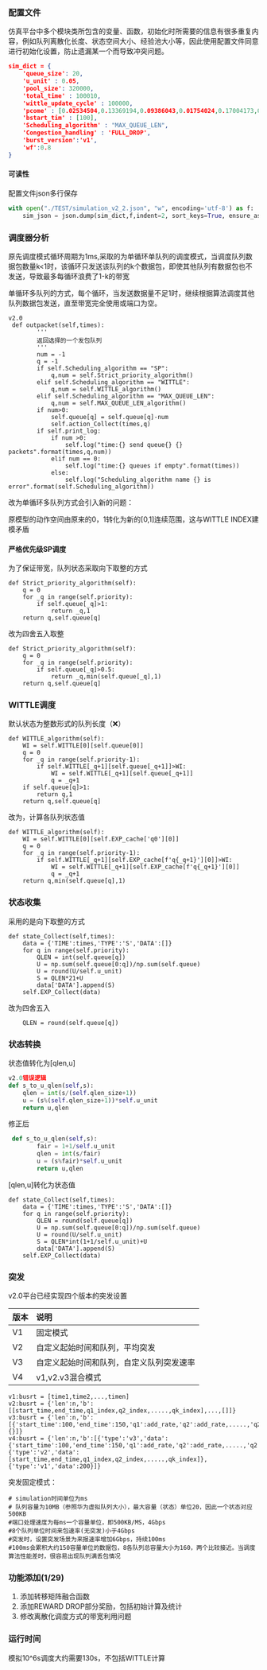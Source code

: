 ### 配置文件

仿真平台中多个模块类所包含的变量、函数，初始化时所需要的信息有很多重复内容，例如队列离散化长度、状态空间大小、经验池大小等，因此使用配置文件同意进行初始化设置，防止遗漏某一个而导致冲突问题。

```json
sim_dict = {
    'queue_size': 20,
    'u_unit' : 0.05,
    'pool_size': 320000,
    'total_time' : 100010,
    'wittle_update_cycle' : 100000,
    'pcome' : [0.02534504,0.13369194,0.09386043,0.01754024,0.17004173,0.2459021,0.03012342,0.0451653 ],
    'bstart_tim' : [100],
    'Scheduling_algorithm' : "MAX_QUEUE_LEN",
    'Congestion_handling' : 'FULL_DROP',
    'burst_version':'v1',
    'wf':0.8
}

```

#### 可读性

配置文件json多行保存

```python
with open("./TEST/simulation_v2_2.json", "w", encoding='utf-8') as f:
    sim_json = json.dump(sim_dict,f,indent=2, sort_keys=True, ensure_ascii=False)
```



### 调度器分析

原先调度模式循环周期为1ms,采取的为单循环单队列的调度模式，当调度队列数据包数量k<1时，该循环只发送该队列的k个数据包，即使其他队列有数据包也不发送，导致最多每循环浪费了1-k的带宽

单循环多队列的方式，每个循环，当发送数据量不足1时，继续根据算法调度其他队列数据包发送，直至带宽完全使用或端口为空。

```
v2.0
 def outpacket(self,times):
        '''
        返回选择的一个发包队列
        '''
        num = -1
        q = -1
        if self.Scheduling_algorithm == "SP":
            q,num = self.Strict_priority_algorithm()
        elif self.Scheduling_algorithm == "WITTLE":
            q,num = self.WITTLE_algorithm()
        elif self.Scheduling_algorithm == "MAX_QUEUE_LEN":
            q,num = self.MAX_QUEUE_LEN_algorithm()
        if num>0:
            self.queue[q] = self.queue[q]-num
            self.action_Collect(times,q)
        if self.print_log:
            if num >0:
                self.log("time:{} send queue{} {} packets".format(times,q,num))
            elif num == 0:
                self.log("time:{} queues if empty".format(times))
            else:
                self.log("Scheduling_algorithm name {} is error".format(self.Scheduling_algorithm))
```

改为单循环多队列方式会引入新的问题：

原模型的动作空间由原来的0，1转化为新的[0,1]连续范围，这与WITTLE INDEX建模矛盾

#### 严格优先级SP调度

为了保证带宽，队列状态采取向下取整的方式

```
def Strict_priority_algorithm(self):
    q = 0
    for _q in range(self.priority):
        if self.queue[_q]>1:
            return _q,1
    return q,self.queue[q]
```

改为四舍五入取整

```
def Strict_priority_algorithm(self):
    q = 0
    for _q in range(self.priority):
        if self.queue[_q]>0.5:
            return _q,min(self.queue[_q],1)
    return q,self.queue[q]
```

### WITTLE调度

默认状态为整数形式的队列长度（❌）

```
def WITTLE_algorithm(self):
    WI = self.WITTLE[0][self.queue[0]]
    q = 0
    for _q in range(self.priority-1):
        if self.WITTLE[_q+1][self.queue[_q+1]]>WI:
            WI = self.WITTLE[_q+1][self.queue[_q+1]]
            q = _q+1
    if self.queue[q]>1:
        return q,1
    return q,self.queue[q]
```

改为，计算各队列状态值

```
def WITTLE_algorithm(self):
    WI = self.WITTLE[0][self.EXP_cache['q0'][0]]
    q = 0
    for _q in range(self.priority-1):
        if self.WITTLE[_q+1][self.EXP_cache[f'q{_q+1}'][0]]>WI:
            WI = self.WITTLE[_q+1][self.EXP_cache[f'q{_q+1}'][0]]
            q = _q+1
    return q,min(self.queue[q],1)
```



### 状态收集

采用的是向下取整的方式

```
def state_Collect(self,times):
    data = {'TIME':times,'TYPE':'S','DATA':[]}
    for q in range(self.priority):
        QLEN = int(self.queue[q])
        U = np.sum(self.queue[0:q])/np.sum(self.queue)
        U = round(U/self.u_unit)
        S = QLEN*21+U
        data['DATA'].append(S)
    self.EXP_Collect(data)
```

改为四舍五入

```
    QLEN = round(self.queue[q])	
```

### 状态转换

状态值转化为[qlen,u]

```python
v2.0错误逻辑
def s_to_u_qlen(self,s):
    qlen = int(s/(self.qlen_size+1))
    u = (s%(self.qlen_size+1))*self.u_unit
    return u,qlen
```

修正后

```python
 def s_to_u_qlen(self,s):
        fair = 1+1/self.u_unit
        qlen = int(s/fair)
        u = (s%fair)*self.u_unit
        return u,qlen
```

[qlen,u]转化为状态值

```
def state_Collect(self,times):
    data = {'TIME':times,'TYPE':'S','DATA':[]}
    for q in range(self.priority):
        QLEN = round(self.queue[q])
        U = np.sum(self.queue[0:q])/np.sum(self.queue)
        U = round(U/self.u_unit)
        S = QLEN*int(1+1/self.u_unit)+U
        data['DATA'].append(S)
    self.EXP_Collect(data)
```

### 突发

v2.0平台已经实现四个版本的突发设置

| 版本 | 说明                                     |
| ---- | :--------------------------------------- |
| V1   | 固定模式                                 |
| V2   | 自定义起始时间和队列，平均突发           |
| V3   | 自定义起始时间和队列，自定义队列突发速率 |
| V4   | v1,v2.v3混合模式                         |

```
v1:busrt = [time1,time2,...,timen]
v2:busrt = {'len':n,'b':[[start_time,end_time,q1_index,q2_index,.....,qk_index],...,[]]}
v3:busrt = {'len':n,'b':[{'start_time':100,'end_time':150,'q1':add_rate,'q2':add_rate,.....,'q2':add_rate},...,{}]}
v4:busrt = {'len':n,'b':[{'type':'v3','data':{'start_time':100,'end_time':150,'q1':add_rate,'q2':add_rate,.....,'q2':add_rate}},{'type':'v2','data':[start_time,end_time,q1_index,q2_index,.....,qk_index]},{'type':'v1','data':200}]}
```

突发固定模式：

```
# simulation时间单位为ms
# 队列容量为10MB（参照华为虚拟队列大小），最大容量（状态）单位20，因此一个状态对应500KB
#端口处理速度为每ms一个容量单位，即500KB/MS，4Gbps
#8个队列单位时间来包速率(无突发)小于4Gbps
#突发时，设置突发场景为来报速率增加6Gbps，持续100ms
#100ms会累积大约150容量单位的数据包，8各队列总容量大小为160，两个比较接近。当调度算法性能差时，很容易出现队列满丢包情况
```

### 功能添加(1/29)

1. 添加转移矩阵融合函数
2. 添加REWARD DROP部分奖励，包括初始计算及统计
3. 修改离散化调度方式的带宽利用问题

### 运行时间

模拟10^6s调度大约需要130s，不包括WITTLE计算
